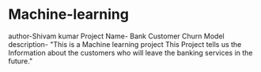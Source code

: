 # Machine-learning
author-Shivam kumar 
Project Name- Bank Customer Churn Model 
description- "This is a Machine learning project 
             This Project  tells us the  Information about the customers who will leave the banking services in the future."
